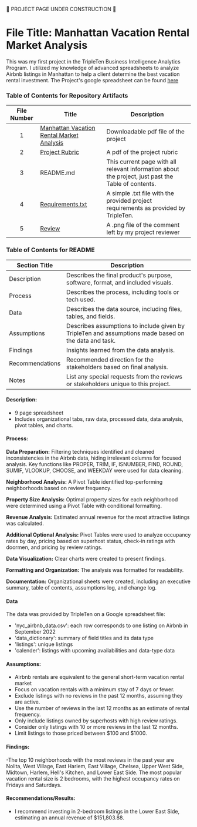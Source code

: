 🚧 PROJECT PAGE UNDER CONSTRUCTION 🚧

# File Title: Manhattan Vacation Rental Market Analysis

This was my first project in the TripleTen Business Intelligence Analytics Program. I utilized my knowledge of advanced spreadsheets to analyze Airbnb listings in Manhattan to help a client determine the best vacation rental investment. 
The Project's google spreadsheet can be found [here](https://docs.google.com/spreadsheets/d/1y1mPXiusqGUf6wZ_k835M_hyCnjpSdbK2CoCB-CTA2M/edit?usp=sharing)

### Table of Contents for Repository Artifacts
| File Number | Title | Description |
| :-----------: | ----------- |----------- |
| 1 | [Manhattan Vacation Rental Market Analysis](https://github.com/jethnacino/data_projects_TripleTen/blob/main/Manhattan%20Vacation%20Rental%20Market%20Analysis/Manhattan%20Vacation%20Rental%20Analysis.pdf) | Downloadable pdf file of the project |
| 2 | [Project Rubric](https://github.com/jethnacino/data_projects_TripleTen/blob/main/Manhattan%20Vacation%20Rental%20Market%20Analysis/Project_Rubric.pdf) | A pdf of the project rubric |
| 3 | README.md | This current page with all relevant information about the project, just past the Table of contents. |
| 4 | [Requirements.txt](https://github.com/jethnacino/data_projects_TripleTen/blob/main/Manhattan%20Vacation%20Rental%20Market%20Analysis/Requirements.txt) | A simple .txt file with the provided project requirements as provided by TripleTen. |
| 5 | [Review](https://github.com/jethnacino/data_projects_TripleTen/blob/main/Manhattan%20Vacation%20Rental%20Market%20Analysis/Review.PNG) | A .png file of the comment left by my project reviewer | 

### Table of Contents for README
| Section Title | Description |
| ----------- |----------- |
| Description | Describes the final product's purpose, software, format, and included visuals. |
| Process | Describes the process, including tools or tech used. |
| Data | Describes the data source, including files, tables, and fields. |
| Assumptions | Describes assumptions to include given by TripleTen and assumptions made based on the data and task. |
| Findings | Insights learned from the data analysis. |
| Recommendations | Recommended direction for the stakeholders based on final analysis. |
| Notes | List any special requests from the reviews or stakeholders unique to this project. |

#### Description:
- 9 page spreadsheet
- Includes organizational tabs, raw data, processed data, data analysis, pivot tables, and charts. 

#### Process:
**Data Preparation:** Filtering techniques identified and cleaned inconsistencies in the Airbnb data, hiding irrelevant columns for focused analysis. Key functions like PROPER, TRIM, IF, ISNUMBER, FIND, ROUND, SUMIF, VLOOKUP, CHOOSE, and WEEKDAY were used for data cleaning.

**Neighborhood Analysis:** A Pivot Table identified top-performing neighborhoods based on review frequency.

**Property Size Analysis:** Optimal property sizes for each neighborhood were determined using a Pivot Table with conditional formatting.

**Revenue Analysis:** Estimated annual revenue for the most attractive listings was calculated.

**Additional Optional Analysis:** Pivot Tables were used to analyze occupancy rates by day, pricing based on superhost status, check-in ratings with doormen, and pricing by review ratings.

**Data Visualization:** Clear charts were created to present findings.

**Formatting and Organization:** The analysis was formatted for readability.

**Documentation:** Organizational sheets were created, including an executive summary, table of contents, assumptions log, and change log.

#### Data
The data was provided by TripleTen on a Google spreadsheet file:
- 'nyc_airbnb_data.csv': each row corresponds to one listing on Airbnb in September 2022
- 'data_dictionary': summary of field titles and its data type
- 'listings': unique listings
- 'calender': listings with upcoming availabilities and data-type data

#### Assumptions:
- Airbnb rentals are equivalent to the general short-term vacation rental market
- Focus on vacation rentals with a minimum stay of 7 days or fewer.
- Exclude listings with no reviews in the past 12 months, assuming they are active.
- Use the number of reviews in the last 12 months as an estimate of rental frequency.
- Only include listings owned by superhosts with high review ratings.
- Consider only listings with 10 or more reviews in the last 12 months.
- Limit listings to those priced between $100 and $1000.


#### Findings:
-The top 10 neighborhoods with the most reviews in the past year are Nolita, West Village, East Harlem, East Village, Chelsea, Upper West Side, Midtown, Harlem, Hell's Kitchen, and Lower East Side. The most popular vacation rental size is 2 bedrooms, with the highest occupancy rates on Fridays and Saturdays.

#### Recommendations/Results:
- I recommend investing in 2-bedroom listings in the Lower East Side, estimating an annual revenue of $151,803.88.


